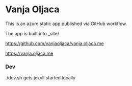 # Vanja Oljaca

This is an azure static app published via GitHub workflow.

The app is built into _site/



https://github.com/vanjaoljaca/vanja.oljaca.me

https://vanja.oljaca.me



### Dev

./dev.sh gets jekyll started locally
